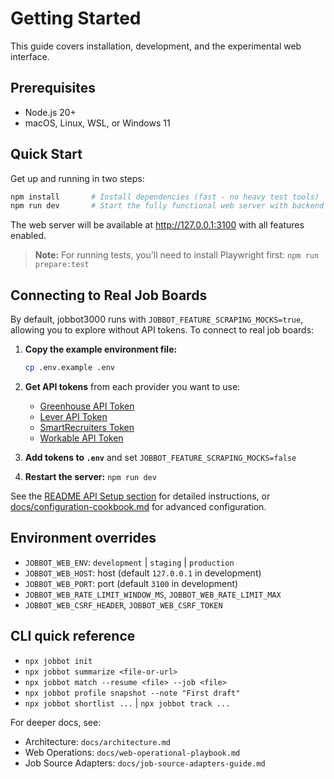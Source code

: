 # Getting Started

This guide covers installation, development, and the experimental web interface.

## Prerequisites

- Node.js 20+
- macOS, Linux, WSL, or Windows 11

## Quick Start

Get up and running in two steps:

```bash
npm install       # Install dependencies (fast - no heavy test tools)
npm run dev       # Start the fully functional web server with backend
```

The web server will be available at http://127.0.0.1:3100 with all features enabled.

> **Note:** For running tests, you'll need to install Playwright first: `npm run prepare:test`

## Connecting to Real Job Boards

By default, jobbot3000 runs with `JOBBOT_FEATURE_SCRAPING_MOCKS=true`, allowing you to explore without API tokens. To connect to real job boards:

1. **Copy the example environment file:**
   ```bash
   cp .env.example .env
   ```

2. **Get API tokens** from each provider you want to use:
   - [Greenhouse API Token](https://developers.greenhouse.io/harvest.html#authentication)
   - [Lever API Token](https://hire.lever.co/developer/documentation#authentication)
   - [SmartRecruiters Token](https://developers.smartrecruiters.com/docs/getting-started)
   - [Workable API Token](https://workable.readme.io/reference/generate-an-access-token)

3. **Add tokens to `.env`** and set `JOBBOT_FEATURE_SCRAPING_MOCKS=false`

4. **Restart the server:** `npm run dev`

See the [README API Setup section](../README.md#api-setup-optional) for detailed instructions, or [docs/configuration-cookbook.md](configuration-cookbook.md) for advanced configuration.

## Environment overrides

- `JOBBOT_WEB_ENV`: `development` | `staging` | `production`
- `JOBBOT_WEB_HOST`: host (default `127.0.0.1` in development)
- `JOBBOT_WEB_PORT`: port (default `3100` in development)
- `JOBBOT_WEB_RATE_LIMIT_WINDOW_MS`, `JOBBOT_WEB_RATE_LIMIT_MAX`
- `JOBBOT_WEB_CSRF_HEADER`, `JOBBOT_WEB_CSRF_TOKEN`

## CLI quick reference

- `npx jobbot init`
- `npx jobbot summarize <file-or-url>`
- `npx jobbot match --resume <file> --job <file>`
- `npx jobbot profile snapshot --note "First draft"`
- `npx jobbot shortlist ...` | `npx jobbot track ...`

For deeper docs, see:
- Architecture: `docs/architecture.md`
- Web Operations: `docs/web-operational-playbook.md`
- Job Source Adapters: `docs/job-source-adapters-guide.md`
